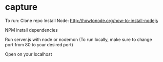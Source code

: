 
# capture

To run:
Clone repo
Install Node:
http://howtonode.org/how-to-install-nodejs

NPM install dependencies


Run server.js with node or nodemon
(To run locally, make sure to change port from 80 to your desired port)

Open on your localhost


